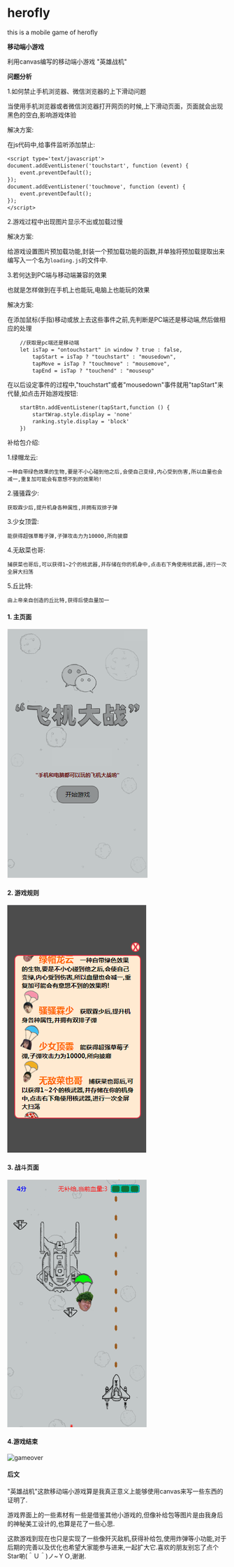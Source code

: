 # herofly
this is a mobile game of herofly



**移动端小游戏**	

利用canvas编写的移动端小游戏 "英雄战机"



**问题分析**

1.如何禁止手机浏览器、微信浏览器的上下滑动问题

当使用手机浏览器或者微信浏览器打开网页的时候,上下滑动页面，页面就会出现黑色的空白,影响游戏体验

解决方案:

在js代码中,给事件监听添加禁止:

```
<script type='text/javascript'>
document.addEventListener('touchstart', function (event) {
    event.preventDefault();
});
document.addEventListener('touchmove', function (event) {
    event.preventDefault();
});
</script>
```



2.游戏过程中出现图片显示不出或加载过慢

解决方案:

给游戏设置图片预加载功能,封装一个预加载功能的函数,并单独将预加载提取出来编写入一个名为`loading.js`的文件中.



3.若何达到PC端与移动端兼容的效果

也就是怎样做到在手机上也能玩,电脑上也能玩的效果

解决方案:

在添加鼠标(手指)移动或放上去这些事件之前,先判断是PC端还是移动端,然后做相应的处理

```
    //获取是pc端还是移动端
    let isTap = "ontouchstart" in window ? true : false,
        tapStart = isTap ? "touchstart" : "mousedown",
        tapMove = isTap ? "touchmove" : "mousemove",
        tapEnd = isTap ? "touchend" : "mouseup"
```

在以后设定事件的过程中,"touchstart"或者"mousedown"事件就用"tapStart"来代替,如点击开始游戏按钮:

```
    startBtn.addEventListener(tapStart,function () {
        startWrap.style.display = 'none'
        ranking.style.display = 'block'
    })
```





补给包介绍:

1.绿帽龙云:

```
一种自带绿色效果的生物,要是不小心碰到他之后,会使自己变绿,内心受到伤害,所以血量也会减一,重复加可能会有意想不到的效果哟!
```

2.骚骚霖少:

```
获取霖少后,提升机身各种属性,并拥有双排子弹
```

3.少女顶雲:

```
能获得超强草莓子弹,子弹攻击力为10000,所向披靡
```

4.无敌菜也哥:

```
捕获菜也哥后,可以获得1~2个的核武器,并存储在你的机身中,点击右下角使用核武器,进行一次全屏大扫荡
```

5.丘比特:

```
由上帝亲自创造的丘比特,获得后使血量加一
```





#### 1. 主页面

![home](https://github.com/LinDaiDai/herofly/blob/master/img/readme/home.png?raw=true)



#### 2. 游戏规则

![rule](https://github.com/LinDaiDai/herofly/blob/master/img/readme/rule.png?raw=true)



#### 3. 战斗页面 

![fight](https://github.com/LinDaiDai/herofly/blob/master/img/readme/fight.png?raw=true)



#### 4.游戏结束

![gameover](E:\herofly\img\readme\gameover.png)



#### 后文

"英雄战机"这款移动端小游戏算是我真正意义上能够使用canvas来写一些东西的证明了.

游戏界面上的一些素材有一些是借鉴其他小游戏的,但像补给包等图片是由我身后的神秘美工设计的,也算是花了一些心思.

这款游戏到现在也只是实现了一些像歼灭敌机,获得补给包,使用炸弹等小功能,对于后期的完善以及优化也希望大家能参与进来,一起扩大它.喜欢的朋友别忘了点个Star喲(＾Ｕ＾)ノ~ＹＯ,谢谢.
